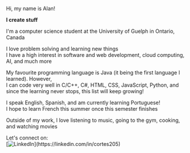 Hi, my name is Alan!

**I create stuff**

<p>I'm a computer science student at the University of Guelph in Ontario, Canada</p>

<p>I love problem solving and learning new things<br>
I have a high interest in software and web development, cloud computing, AI, and much more</p>

<p>My favourite programming language is Java (it being the first language I learned). However,<br>
I can code very well in C/C++, C#, HTML, CSS, JavaScript, Python, and since the learning never stops, this list will keep growing!</p>

<p>I speak English, Spanish, and am currently learning Portuguese!<br>
I hope to learn French this summer once this semester finishes</p>

<p>Outside of my work, I love listening to music, going to the gym, cooking, and watching movies</p>

<p>Let's connect on:<br>
[<img alt="LinkedIn" src="https://img.shields.io/badge/LinkedIn-%230E76A8.svg?&style=for-the-badge&logo=LinkedIn&logoColor=white" />](https://linkedin.com/in/cortes205)</p>
